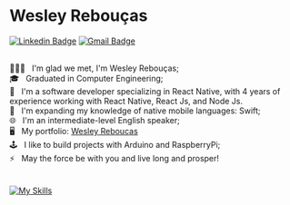 # Wesley Rebouças

[![Linkedin Badge](https://img.shields.io/badge/-Wesley%20Reboucas-0e76a8?style=flat-square&logo=Linkedin&logoColor=white&style=flat&link=https://www.linkedin.com/in/wesleyreboucas/)](https://www.linkedin.com/in/wesleyreboucas/) 
[![Gmail Badge](https://img.shields.io/badge/-Wesley%20Reboucas-ea4335?style=flat-square&logo=Gmail&logoColor=white&style=flat&link=mailto:wesley.reboucas@gmail.com)](mailto:wesley.reboucasgmail.com)

<br/> 👨🏽‍💻 &nbsp; I'm glad we met, I'm Wesley Rebouças;
<br/> 🎓 &nbsp; Graduated in Computer Engineering;
<br/> 🎯 &nbsp; I'm a software developer specializing in React Native, with 4 years of experience working with React Native, React Js, and Node Js.
<br/> 🌱 &nbsp; I'm expanding my knowledge of native mobile languages: Swift;
<br/> 🌐 &nbsp; I'm an intermediate-level English speaker;
<br/> 🖥️ &nbsp; My portfolio: [Wesley Reboucas](https://www.wesleyreboucas.com.br)
<br/> 🕹 &nbsp; I like to build projects with Arduino and RaspberryPi;
<br/> ⚡ &nbsp; May the force be with you and live long and prosper! 
<br/>
<br/>
<br/> [![My Skills](https://skillicons.dev/icons?i=linux,apple,swift,react,ts,js,nodejs,html,css)](https://skillicons.dev)
